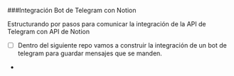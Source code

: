 ###Integración Bot de Telegram con Notion

Estructurando por pasos para comunicar la integración de la API de Telegram con API de Notion


-[ ] Dentro del siguiente repo vamos a construir la integración de un bot de telegram para guardar mensajes que se manden.
-

